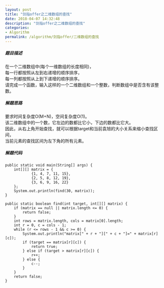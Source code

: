 ```yaml
---
layout: post
title: "剑指offer之二维数组的查找"
date: 2018-04-07 14:32:48
description: "剑指offer之二维数组的查找"
categories:
- Algorithm
permalink: /algorithm/剑指offer/二维数组的查找
---
```


##### 题目描述

在一个二维数组中(每个一维数组的长度相同)，  
每一行都按照从左到右递增的顺序排序，  
每一列都按照从上到下递增的顺序排序。  
请完成一个函数，输入这样的一个二维数组和一个整数，判断数组中是否含有该整数。

##### 解题思路

要求时间复杂度O(M+N)，空间复杂度O(1)。  
该二维数组中的一个数，它左边的数都比它小，下边的数都比它大。  
因此，从右上角开始查找，就可以根据target和当前袁旭的大小关系来缩小查找区间，  
当前元素的查找区间为左下角的所有元素。

##### 解题代码

```vim
public static void main(String[] args) {
    int[][] matrix = {
            {1, 4, 7, 11, 15},
            {2, 5, 8, 12, 19},
            {3, 6, 9, 16, 22}
    };
    System.out.println(find(30, matrix));
}

public static boolean find(int target, int[][] matrix) {
    if (matrix == null || matrix.length <= 0) {
        return false;
    }
    int rows = matrix.length, cols = matrix[0].length;
    int r = 0, c = cols - 1;
    while (r <= rows - 1 && c >= 0) {
        System.out.println("matrix[" + r + "][" + c + "]=" + matrix[r][c]);
        if (target == matrix[r][c]) {
            return true;
        } else if (target > matrix[r][c]) {
            r++;
        } else {
            c--;
        }
    }
    return false;
}
```
